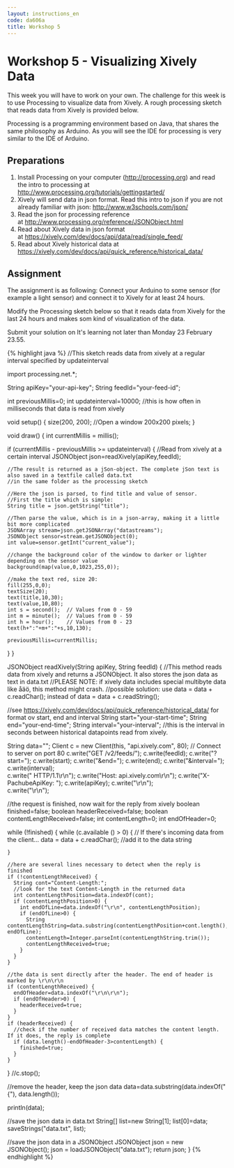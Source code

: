 ```yaml
---
layout: instructions_en
code: da606a
title: Workshop 5
---
```


# Workshop 5 - Visualizing Xively Data

This week you will have to work on your own. The challenge for this week is to use Processing to visualize data from Xively. A rough processing sketch that reads data from Xively is provided below. 

Processing is a programming environment based on Java, that shares the same philosophy as Arduino. As you will see the IDE for processing is very similar to the IDE of Arduino. 

## Preparations

1. Install Processing on your computer (<http://processing.org>) and read the intro to processing at <http://www.processing.org/tutorials/gettingstarted/>
2. Xively will send data in json format. Read this intro to json if you are not already familiar with json: http://www.w3schools.com/json/
3. Read the json for processing reference at <http://www.processing.org/reference/JSONObject.html>
4. Read about Xively data in json format at <https://xively.com/dev/docs/api/data/read/single_feed/>
5. Read about Xively historical data at <https://xively.com/dev/docs/api/quick_reference/historical_data/>

## Assignment

The assignment is as following: Connect your Arduino to some sensor (for example a light sensor) and connect it to Xively for at least 24 hours. 

Modify the Processing sketch below so that it reads data from Xively for the last 24 hours and makes som kind of visualization of the data. 

Submit your solution on It's learning not later than Monday 23 February 23.55. 

{% highlight java %}
//This sketch reads data from xively at a regular interval specified by updateinterval

import processing.net.*;

String apiKey="your-api-key";
String feedId="your-feed-id";

int previousMillis=0;
int updateinterval=10000; //this is how often in milliseconds that data is read from xively

void setup() {
  size(200, 200); //Open a window 200x200 pixels;
}

void draw() {
  int currentMillis = millis();

  if (currentMillis - previousMillis >= updateinterval) {
    //Read from xively at a certain interval
    JSONObject json=readXively(apiKey,feedId);
    
    //The result is returned as a jSon-object. The complete jSon text is also saved in a textfile called data.txt
    //in the same folder as the processing sketch
    
    //Here the json is parsed, to find title and value of sensor.
    //First the title which is simple:
    String title = json.getString("title");
    
    //Then parse the value, which is in a json-array, making it a little bit more complicated
    JSONArray stream=json.getJSONArray("datastreams");
    JSONObject sensor=stream.getJSONObject(0);
    int value=sensor.getInt("current_value");
    
    //change the background color of the window to darker or lighter depending on the sensor value
    background(map(value,0,1023,255,0));
    
    //make the text red, size 20:
    fill(255,0,0);
    textSize(20);
    text(title,10,30);
    text(value,10,80);
    int s = second();  // Values from 0 - 59
    int m = minute();  // Values from 0 - 59
    int h = hour();    // Values from 0 - 23
    text(h+":"+m+":"+s,10,130);

    previousMillis=currentMillis;
  }
}



JSONObject readXively(String apiKey, String feedId) {
  //This method reads data from xively and returns a JSONObject. It also stores the json data as text in data.txt
  //PLEASE NOTE: if xively data includes special multibyte data like åäö, this method might crash.
  //possible solution: use data = data + c.readChar(); instead of data = data + c.readString();

  //see https://xively.com/dev/docs/api/quick_reference/historical_data/ for format ov start, end and interval
  String start="your-start-time";
  String end="your-end-time";
  String interval="your-interval";  //this is the interval in seconds between historical datapoints read from xively. 



  String data="";
  Client c = new Client(this, "api.xively.com", 80); // Connect to server on port 80
  c.write("GET /v2/feeds/");
  c.write(feedId);
  c.write("?start=");
  c.write(start);
  c.write("&end=");
  c.write(end);
  c.write("&interval=");
  c.write(interval);  
  c.write(" HTTP/1.1\r\n");
  c.write("Host: api.xively.com\r\n");
  c.write("X-PachubeApiKey: ");
  c.write(apiKey);
  c.write("\r\n");  
  c.write("\r\n"); 
  
  //the request is finished, now wait for the reply from xively
  boolean finished=false;
  boolean headerReceived=false;
  boolean contentLengthReceived=false;
  int contentLength=0;
  int endOfHeader=0;

  while (!finished) {
    while (c.available () > 0) { // If there's incoming data from the client...
      data = data + c.readChar(); //add it to the data string

    }
    
    //here are several lines necessary to detect when the reply is finished
    if (!contentLengthReceived) {
      String cont="Content-Length:";
      //look for the text Content-Length in the returned data
      int contentLengthPosition=data.indexOf(cont);
      if (contentLengthPosition>0) {
        int endOfLine=data.indexOf("\r\n", contentLengthPosition);
        if (endOfLine>0) {
          String contentLengthString=data.substring(contentLengthPosition+cont.length(), endOfLine);
          contentLength=Integer.parseInt(contentLengthString.trim());
          contentLengthReceived=true;
        }
      }
    }
    
    //the data is sent directly after the header. The end of header is marked by \r\n\r\n
    if (contentLengthReceived) {
      endOfHeader=data.indexOf("\r\n\r\n");
      if (endOfHeader>0) {
        headerReceived=true;
      }
    }
    if (headerReceived) {
      //check if the number of received data matches the content length. If it does, the reply is complete
      if (data.length()-endOfHeader-3>contentLength) {        
        finished=true;
      }
    }
  }
  //c.stop();


  //remove the header, keep the json data
  data=data.substring(data.indexOf("{"), data.length());
  
  println(data);  
  
  
  //save the json data in data.txt
  String[] list=new String[1];
  list[0]=data;
  saveStrings("data.txt", list);

  //save the json data in a JSONObject
  JSONObject json = new JSONObject();
  json = loadJSONObject("data.txt");
  return json;
}
{% endhighlight %}